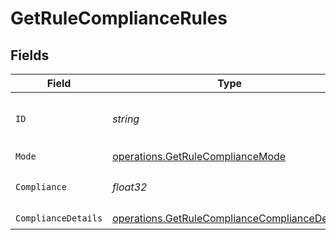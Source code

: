 # GetRuleComplianceRules


## Fields

| Field                                                                                                          | Type                                                                                                           | Required                                                                                                       | Description                                                                                                    | Example                                                                                                        |
| -------------------------------------------------------------------------------------------------------------- | -------------------------------------------------------------------------------------------------------------- | -------------------------------------------------------------------------------------------------------------- | -------------------------------------------------------------------------------------------------------------- | -------------------------------------------------------------------------------------------------------------- |
| `ID`                                                                                                           | *string*                                                                                                       | :heavy_check_mark:                                                                                             | id of the rule                                                                                                 | f37f4928-fcb5-4acf-a422-d40f123a9670                                                                           |
| `Mode`                                                                                                         | [operations.GetRuleComplianceMode](../../models/operations/getrulecompliancemode.md)                           | :heavy_check_mark:                                                                                             | N/A                                                                                                            |                                                                                                                |
| `Compliance`                                                                                                   | *float32*                                                                                                      | :heavy_check_mark:                                                                                             | Rule compliance level                                                                                          | 57.43                                                                                                          |
| `ComplianceDetails`                                                                                            | [operations.GetRuleComplianceComplianceDetails](../../models/operations/getrulecompliancecompliancedetails.md) | :heavy_check_mark:                                                                                             | N/A                                                                                                            |                                                                                                                |